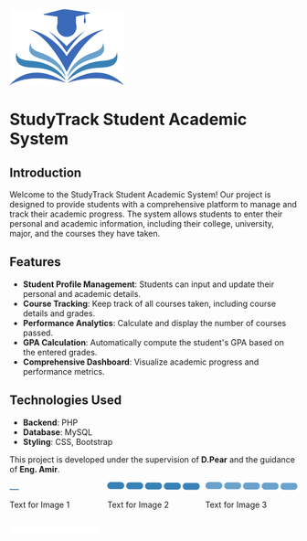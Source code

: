 ![Alt text](./README/LOGO.png)


# StudyTrack Student Academic System

## Introduction
Welcome to the StudyTrack Student Academic System! Our project is designed to provide students with a comprehensive platform to manage and track their academic progress. The system allows students to enter their personal and academic information, including their college, university, major, and the courses they have taken.

## Features
- **Student Profile Management**: Students can input and update their personal and academic details.
- **Course Tracking**: Keep track of all courses taken, including course details and grades.
- **Performance Analytics**: Calculate and display the number of courses passed.
- **GPA Calculation**: Automatically compute the student's GPA based on the entered grades.
- **Comprehensive Dashboard**: Visualize academic progress and performance metrics.



## Technologies Used
- **Backend**: PHP 
- **Database**: MySQL
- **Styling**: CSS, Bootstrap

This project is developed under the supervision of **D.Pear** and the guidance of **Eng. Amir**.


<!-- HTML for layout -->
<div style="display: flex; align-items: center; justify-content: space-around;">
    <div style="flex: 1; margin-right: 10px;">
        <img src="./README/1.png" alt="Image 1" style="width: 10%; ">
        <p>Text for Image 1</p>
    </div>
    <div style="flex: 1; margin-right: 10px;">
        <img src="./README/2.png" alt="Image 2" style="width: 100%; max-width: 200px;">
        <p>Text for Image 2</p>
    </div>
    <div style="flex: 1;">
        <img src="./README/3.png" alt="Image 3" style="width: 100%; max-width: 200px;">
        <p>Text for Image 3</p>
    </div>
</div>

<!-- Images below -->
![#FFFFFF](./README/4.png)
